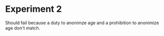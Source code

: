 # Experiment 2

Should fail because a duty to anonimze age and a prohibition to anonimize age don't match.